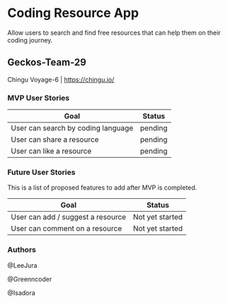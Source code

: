 # Coding Resource App

Allow users to search and find free resources that can help them on their coding journey.

## Geckos-Team-29

Chingu Voyage-6 | https://chingu.io/

### MVP User Stories

| Goal                               | Status  |
| ---------------------------------- | ------- |
| User can search by coding language | pending |
| User can share a resource          | pending |
| User can like a resource           | pending |

### Future User Stories

This is a list of proposed features to add after MVP is completed.

| Goal                              | Status          |
| --------------------------------- | --------------- |
| User can add / suggest a resource | Not yet started |
| User can comment on a resource    | Not yet started |

### Authors

@LeeJura

@Greenncoder

@Isadora
